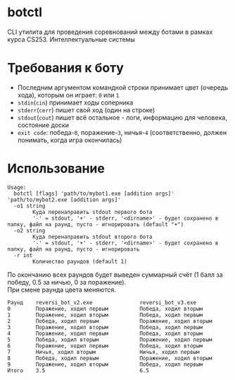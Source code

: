 # botctl
CLI утилита для проведения соревнований между ботами в рамках курса CS253. Интеллектуальные системы

# Требования к боту
+ Последним аргументом командной строки принимает цвет (очередь хода), которым он играет: `0` или `1`
+ `stdin`(`cin`) принимает ходы соперника
+ `stderr`(`cerr`) пишет свой ход (один на строке)
+ `stdout`(`cout`) пишет всё остальное - логи, информацию для человека, состояние доски
+ `exit code`: победа-`0`, поражение-`3`, ничья-`4` (соответственно, должен понимать, когда игра окончилась)

# Использование
```
Usage:
  botctl [flags] 'path/to/mybot1.exe [addition args]' 'path/to/mybot2.exe [addition args]'
  -o1 string
    	Куда перенаправить stdout первого бота 
    	'-' = stdout, '+' - stderr, '<dirname>' - будет сохранено в папку, файл на раунд, пусто - игнорировать (default "+")
  -o2 string
    	Куда перенаправить stdout второго бота 
    	'-' = stdout, '+' - stderr, '<dirname>' - будет сохранено в папку, файл на раунд, пусто - игнорировать
  -r int
    	Количество раундов (default 1)
```
 
По окончанию всех раундов будет выведен суммарный счёт (1 балл за победу, 0.5 за ничью, 0 за поражение).  
При смене раунда цвета меняются.
```
Раунд    reversi_bot_v2.exe               reversi_bot_v3.exe
0        Поражение, ходил первым          Победа, ходил вторым
1        Поражение, ходил вторым          Победа, ходил первым
2        Победа, ходил первым             Поражение, ходил вторым
3        Поражение, ходил вторым          Победа, ходил первым
4        Поражение, ходил первым          Победа, ходил вторым
5        Победа, ходил вторым             Поражение, ходил первым
6        Поражение, ходил первым          Победа, ходил вторым
7        Ничья, ходил вторым              Ничья, ходил первым
8        Победа, ходил первым             Поражение, ходил вторым
9        Поражение, ходил вторым          Победа, ходил первым
Итого    3.5                              6.5
```
